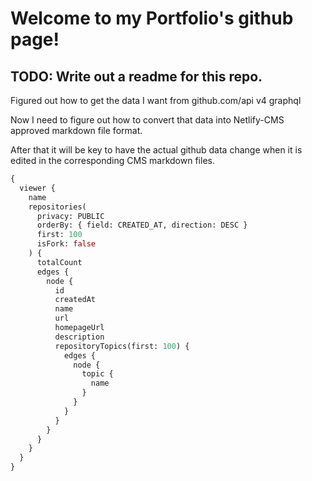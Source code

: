 # Welcome to my Portfolio's github page!

## TODO: Write out a readme for this repo.

Figured out how to get the data I want from github.com/api v4 graphql

Now I need to figure out how to convert that data into Netlify-CMS approved markdown file format.

After that it will be key to have the actual github data change when it is edited in the corresponding CMS markdown files.

```graphql
{
  viewer {
    name
    repositories(
      privacy: PUBLIC
      orderBy: { field: CREATED_AT, direction: DESC }
      first: 100
      isFork: false
    ) {
      totalCount
      edges {
        node {
          id
          createdAt
          name
          url
          homepageUrl
          description
          repositoryTopics(first: 100) {
            edges {
              node {
                topic {
                  name
                }
              }
            }
          }
        }
      }
    }
  }
}
```
